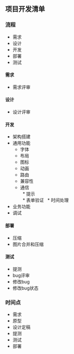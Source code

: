 ## 项目开发清单

### 流程
* 需求
* 设计
* 开发
* 部署
* 测试

#### 需求
* 需求评审

#### 设计
* 设计评审

#### 开发
* 架构搭建
* 通用功能  
   * 字体
   * 布局
   * 图标
   * 动画
   * 路由
   * 兼容性
   * 通信    
   * 提示     
   * 表单验证
   * 时间处理     
* 业务功能
* 调试

#### 部署
* 压缩
* 图片合并和压缩

#### 测试
* 提测
* bug评审
* 修改bug
* 修改bug状态

### 时间点
* 需求
* 原型
* 设计定稿
* 提测
* 测试
* 部署

